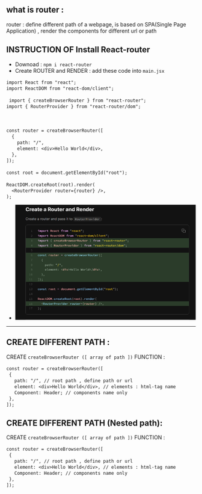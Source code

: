 ## what is router : 
router : define different path of a webpage, is based on SPA(Single Page Application) , render the components for different url or path 

## INSTRUCTION OF Install React-router   
- Downoad : ` npm i react-router `
- Create ROUTER and RENDER : add these code into ` main.jsx `
``` 
import React from "react";
import ReactDOM from "react-dom/client";

 import { createBrowserRouter } from "react-router";
import { RouterProvider } from "react-router/dom"; 



const router = createBrowserRouter([
  {
    path: "/",
    element: <div>Hello World</div>,
  },
]);

const root = document.getElementById("root");

ReactDOM.createRoot(root).render(
  <RouterProvider router={router} />,
);
```


- ![alt text](image.png)


---

## CREATE DIFFERENT PATH : 
 CREATE `createBrowserRouter ([ array of path ])` FUNCTION : <br>
 ```
const router = createBrowserRouter([
  {
    path: "/", // root path , define path or url
    element: <div>Hello World</div>, // elements : html-tag name  
    Component: Header; // components name only  
  },
]); 
```
## CREATE DIFFERENT PATH (Nested path): 
 CREATE `createBrowserRouter ([ array of path ])` FUNCTION : <br>
 ```
const router = createBrowserRouter([
  {
    path: "/", // root path , define path or url
    element: <div>Hello World</div>, // elements : html-tag name  
    Component: Header; // components name only  
  },
]); 
```

